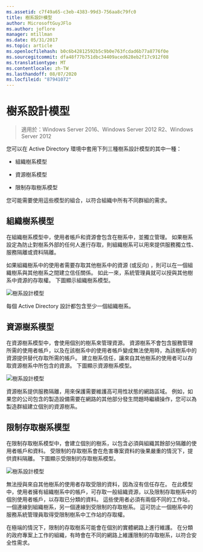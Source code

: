 ```yaml
---
ms.assetid: c7f49a65-c3eb-4383-99d3-756aa8c79fc0
title: 樹系設計模型
author: MicrosoftGuyJFlo
ms.author: joflore
manager: mtillman
ms.date: 05/31/2017
ms.topic: article
ms.openlocfilehash: b0c6b42812592b5c9b0e763fcdad6b77a8776f0e
ms.sourcegitcommit: dfa48f77b751dbc34409aced628eb2f17c912f08
ms.translationtype: MT
ms.contentlocale: zh-TW
ms.lasthandoff: 08/07/2020
ms.locfileid: "87941072"
---
```

# <a name="forest-design-models"></a>樹系設計模型

>適用於：Windows Server 2016、Windows Server 2012 R2、Windows Server 2012

您可以在 Active Directory 環境中套用下列三種樹系設計模型的其中一種：

-   組織樹系模型

-   資源樹系模型

-   限制存取樹系模型

您可能需要使用這些模型的組合，以符合組織中所有不同群組的需求。

## <a name="organizational-forest-model"></a>組織樹系模型
在組織樹系模型中，使用者帳戶和資源會包含在樹系中，並獨立管理。 如果樹系設定為防止對樹系外部的任何人進行存取，則組織樹系可以用來提供服務獨立性、服務隔離或資料隔離。

如果組織樹系中的使用者需要存取其他樹系中的資源 (或反向) ，則可以在一個組織樹系與其他樹系之間建立信任關係。 如此一來，系統管理員就可以授與其他樹系中資源的存取權。 下圖顯示組織樹系模型。

![樹系設計模型](media/Forest-Design-Models/b1ddb47e-78a5-49c7-bb21-d7421b7b84b8.gif)

每個 Active Directory 設計都包含至少一個組織樹系。

## <a name="resource-forest-model"></a>資源樹系模型
在資源樹系模型中，會使用個別的樹系來管理資源。 資源樹系不會包含服務管理所需的使用者帳戶，以及在該樹系中的使用者帳戶變成無法使用時，為該樹系中的資源提供替代存取所需的帳戶。 建立樹系信任，讓來自其他樹系的使用者可以存取資源樹系中所包含的資源。 下圖顯示資源樹系模型。

![樹系設計模型](media/Forest-Design-Models/c0b348a6-958c-4fc5-9035-e2d2a54d5573.gif)

資源樹系提供服務隔離，用來保護需要維護高可用性狀態的網路區域。 例如，如果您的公司包含的製造設備需要在網路的其他部分發生問題時繼續操作，您可以為製造群組建立個別的資源樹系。

## <a name="restricted-access-forest-model"></a>限制存取樹系模型
在限制存取樹系模型中，會建立個別的樹系，以包含必須與組織其餘部分隔離的使用者帳戶和資料。 受限制的存取樹系會在危害專案資料的後果嚴重的情況下，提供資料隔離。 下圖顯示受限制的存取樹系模型。

![樹系設計模型](media/Forest-Design-Models/e49cfc8c-a58a-4386-93bd-d4a6ee00f89c.gif)

無法授與來自其他樹系的使用者存取受限的資料，因為沒有信任存在。 在此模型中，使用者擁有組織樹系中的帳戶，可存取一般組織資源，以及限制存取樹系中的個別使用者帳戶，以存取已分類的資料。 這些使用者必須有兩個不同的工作站，一個連線到組織樹系，另一個連線到受限制的存取樹系。 這可防止一個樹系中的服務系統管理員取得受限制樹系中工作站的存取權。

在極端的情況下，限制的存取樹系可能會在個別的實體網路上進行維護。 在分類的政府專案上工作的組織，有時會在不同的網路上維護限制的存取樹系，以符合安全性需求。



